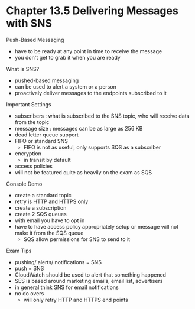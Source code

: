 # Chapter 13.5 Delivering Messages with SNS

Push-Based Messaging
- have to be ready at any point in time to receive the message
- you don't get to grab it when you are ready

What is SNS?
- pushed-based messaging
- can be used to alert a system or a person
- proactively deliver messages to the endpoints subscribed to it

Important Settings
- subscribers : what is subscribed to the SNS topic, who will receive data from the topic
- message size : messages can be as large as 256 KB
- dead letter queue support
- FIFO or standard SNS
	- FIFO is not as useful, only supports SQS as a subscriber
- encryption
	- in transit by default
- access policies
- will not be featured quite as heavily on the exam as SQS

Console Demo
- create a standard topic
- retry is HTTP and HTTPS only
- create a subscription
- create 2 SQS queues
- with email you have to opt in
- have to have access policy appropriately setup or message will not make it from the SQS queue
	- SQS allow permissions for SNS to send to it

Exam Tips
- pushing/ alerts/ notifications = SNS
- push = SNS
- CloudWatch should be used to alert that something happened
- SES is based around marketing emails, email list, advertisers
- in general think SNS for email notifications
- no do overs
	- will only retry HTTP and HTTPS end points